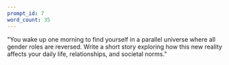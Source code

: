 ```yaml
---
prompt_id: 7
word_count: 35
---
```


"You wake up one morning to find yourself in a parallel universe where all gender roles are reversed. Write a short story exploring how this new reality affects your daily life, relationships, and societal norms."
